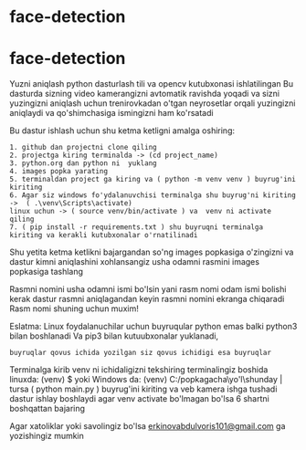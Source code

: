 # face-detection
# face-detection
Yuzni aniqlash python dasturlash tili va opencv kutubxonasi ishlatilingan
Bu dasturda sizning video kamerangizni avtomatik ravishda yoqadi va sizni yuzingizni aniqlash uchun trenirovkadan o'tgan neyrosetlar orqali yuzingizni aniqlaydi va qo'shimchasiga ismingizni ham ko'rsatadi 

Bu dastur ishlash uchun shu ketma ketligni amalga oshiring:

    1. github dan projectni clone qiling 
    2. projectga kiring terminalda -> (cd project_name)
    3. python.org dan python ni  yuklang
    4. images popka yarating 
    5. terminaldan project ga kiring va ( python -m venv venv ) buyrug'ini kiriting
    6. Agar siz windows fo'ydalanuvchisi terminalga shu buyrug'ni kiriting ->  ( .\venv\Scripts\activate) 
    linux uchun -> ( source venv/bin/activate ) va  venv ni activate qiling 
    7. ( pip install -r requirements.txt ) shu buyruqni terminalga kiriting va kerakli kutubxonalar o'rnatilinadi
    
Shu yetita ketma ketlikni bajargandan so'ng images popkasiga o'zingizni va dastur kimni aniqlashini xohlansangiz usha odamni rasmini images popkasiga tashlang 

Rasmni nomini usha odamni ismi bo'lsin yani rasm nomi odam ismi bolishi kerak dastur rasmni aniqlagandan keyin rasmni nomini ekranga chiqaradi 
Rasm nomi shuning uchun muxim!

Eslatma:
    Linux foydalanuchilar uchun buyruqular python emas balki python3 bilan boshlanadi 
    Va pip3 bilan kutuubxonalar yuklanadi,
    
    buyruqlar qovus ichida yozilgan siz qovus ichidigi esa buyruqlar 
    
Terminalga kirib venv ni ichidaligizni tekshiring terminalingiz boshida linuxda:  (venv) $ yoki  Windows da: (venv) C:/popkagacha\yo'l\shunday | tursa 
( python main.py ) buyrug'ini kiriting va veb kamera ishga tushadi dastur ishlay boshlaydi  agar venv activate bo'lmagan bo'lsa 6 shartni boshqattan bajaring

Agar xatoliklar yoki savolingiz bo'lsa erkinovabdulvoris101@gmail.com ga yozishingiz mumkin


    
    
